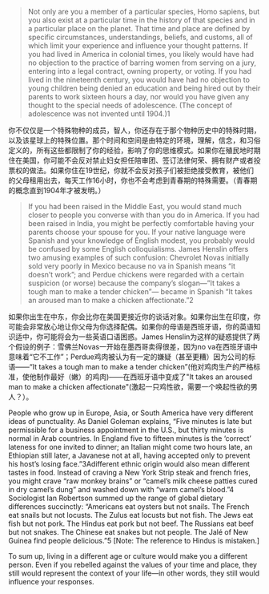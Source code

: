 > Not only are you a member of a particular species, Homo sapiens, but you also exist at a particular time in the history of that  species and in a particular place on the planet. That time and place are defined by specific circumstances, understandings,  beliefs, and customs, all of which limit your experience and influence your thought patterns. If you had lived in America in  colonial times, you likely would have had no objection to the practice of barring women from serving on a jury, entering into a  legal contract, owning property, or voting. If you had lived in the nineteenth century, you would have had no objection to young  children being denied an education and being hired out by their parents to work sixteen hours a day, nor would you have given  any thought to the special needs of adolescence. \(The concept of adolescence was not invented until 1904.\)1

你不仅仅是一个特殊物种的成员，智人，你还存在于那个物种历史中的特殊时期，以及该星球上的特殊位置。那个时间和空间是由特定的环境，理解，信念，和习俗定义的，所有这些都限制了你的经验，影响了你的思维模式。如果你在殖民地时期住在美国，你可能不会反对禁止妇女担任陪审团、签订法律何荣、拥有财产或者投票权的做法。如果你住在19世纪，你就不会反对孩子们被拒绝接受教育，被他们的父母租用出去，每天工作16小时，你也不会考虑到青春期的特殊需要。（青春期的概念直到1904年才被发明。）

> If you had been raised in the Middle East, you would stand much closer to people you converse with than you do in America. If  you had been raised in India, you might be perfectly comfortable having your parents choose your spouse for you. If your  native language were Spanish and your knowledge of English modest, you probably would be confused by some English  colloquialisms. James Henslin offers two amusing examples of such confusion: Chevrolet Novas initially sold very poorly in Mexico because no va in Spanish means “it doesn’t work”; and Perdue chickens were regarded with a certain suspicion \(or  worse\) because the company’s slogan—”It takes a tough man to make a tender chicken”— became in Spanish “It takes an  aroused man to make a chicken affectionate.”2

如果你出生在中东，你会比你在美国更接近你的谈话对象。如果你出生在印度，你可能会非常放心地让你父母为你选择配偶。如果你的母语是西班牙语，你的英语知识适中，你可能将会为一些英语口语困惑。James Henslin为这样的疑惑提供了两个假设的例子：雪佛兰Novas一开始在墨西哥卖得很差，因为no va在西班牙语中意味着“它不工作”；Perdue鸡肉被认为有一定的嫌疑（甚至更糟）因为公司的标语——“It takes a tough man to make a tender chicken”\(他对鸡肉生产的严格标准，使他制作最好（嫩）的鸡肉\)——在西班牙语中变成了"It takes an aroused man to make a chicken affectionate"\(激起一只鸡性欲，需要一个唤起性欲的男人？）。

People who grow up in Europe, Asia, or South America have very different ideas of punctuality. As Daniel Goleman explains,  “Five minutes is late but permissible for a business appointment in the U.S., but thirty minutes is normal in Arab countries. In  England five to fifteen minutes is the ‘correct’ lateness for one invited to dinner; an Italian might come two hours late, an  Ethiopian still later, a Javanese not at all, having accepted only to prevent his host’s losing face.”3Adifferent ethnic origin would  also mean different tastes in food. Instead of craving a New York Strip steak and french fries, you might crave “raw monkey brains” or “camel’s milk cheese patties cured in dry camel’s dung” and washed down with “warm camel’s blood.”4 Sociologist  Ian Robertson summed up the range of global dietary differences succinctly: “Americans eat oysters but not snails. The French  eat snails but not locusts. The Zulus eat locusts but not fish. The Jews eat fish but not pork. The Hindus eat pork but not beef.  The Russians eat beef but not snakes. The Chinese eat snakes but not people. The Jalé of New Guinea find people delicious.”5 \[Note: The reference to Hindus is mistaken.\]

To sum up, living in a different age or culture would make you a different person. Even if you rebelled against the values of  your time and place, they still would represent the context of your life—in other words, they still would influence your  responses.


